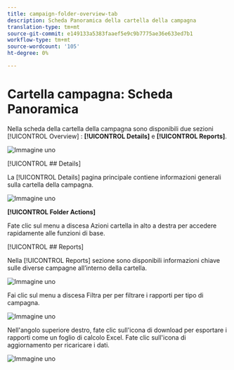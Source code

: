 ```yaml
---
title: campaign-folder-overview-tab
description: Scheda Panoramica della cartella della campagna
translation-type: tm+mt
source-git-commit: e149133a5383faaef5e9c9b7775ae36e633ed7b1
workflow-type: tm+mt
source-wordcount: '105'
ht-degree: 0%

---
```



# Cartella campagna: Scheda Panoramica

Nella scheda della cartella della campagna sono disponibili due sezioni [!UICONTROL Overview] : **[!UICONTROL Details]** e **[!UICONTROL Reports]**.

![Immagine uno](/help/sky/assets/campaign-folders/campaign-folder-overview-tab/campaign-folder-overview-tab-1.png)

[!UICONTROL ## Details]

La [!UICONTROL Details] pagina principale contiene informazioni generali sulla cartella della campagna.

![Immagine uno](/help/sky/assets/campaign-folders/campaign-folder-overview-tab/campaign-folder-overview-tab-2.png)

**[!UICONTROL Folder Actions]**

Fate clic sul menu a discesa Azioni cartella in alto a destra per accedere rapidamente alle funzioni di base.

[!UICONTROL ## Reports]

Nella [!UICONTROL Reports] sezione sono disponibili informazioni chiave sulle diverse campagne all’interno della cartella.

![Immagine uno](/help/sky/assets/campaign-folders/campaign-folder-overview-tab/campaign-folder-overview-tab-3.png)

Fai clic sul menu a discesa Filtra per per filtrare i rapporti per tipo di campagna.

![Immagine uno](/help/sky/assets/campaign-folders/campaign-folder-overview-tab/campaign-folder-overview-tab-4.png)

Nell&#39;angolo superiore destro, fate clic sull&#39;icona di download per esportare i rapporti come un foglio di calcolo Excel. Fate clic sull&#39;icona di aggiornamento per ricaricare i dati.

![Immagine uno](/help/sky/assets/campaign-folders/campaign-folder-overview-tab/campaign-folder-overview-tab-5.png)
